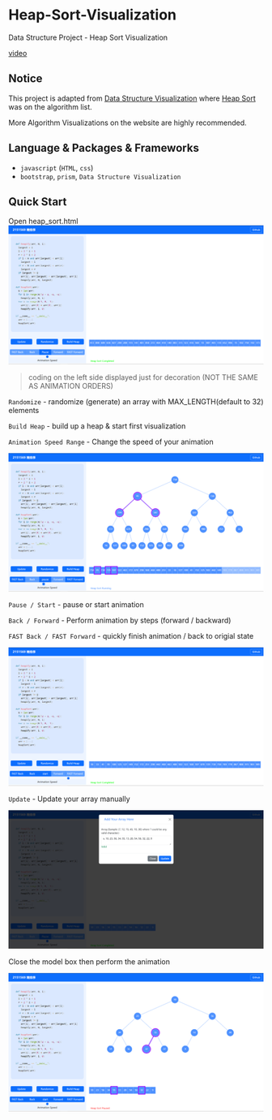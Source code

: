 # Heap-Sort-Visualization
Data Structure Project - Heap Sort Visualization

[video](https://www.bilibili.com/video/BV1Dh4y1w7AZ/?spm_id_from=333.999.0.0&vd_source=d0416378a50b5f05a80e1ed2ccc0792f)

## Notice
This project is adapted from [Data Structure Visualization](https://www.cs.usfca.edu/~galles/visualization/Algorithms.html) where [Heap Sort](https://www.cs.usfca.edu/~galles/visualization/HeapSort.html) was on the algorithm list.

More Algorithm Visualizations on the website are highly recommended. 

## Language & Packages & Frameworks
- `javascript` (`HTML`, `css`)
- `bootstrap`, `prism`, `Data Structure Visualization`

## Quick Start
Open heap_sort.html
![opening page](/pages/opening.png)
> coding on the left side displayed just for decoration (NOT THE SAME AS ANIMATION ORDERS)

`Randomize` - randomize (generate) an array with MAX_LENGTH(default to 32) elements

`Build Heap` - build up a heap & start first visualization 

`Animation Speed Range` - Change the speed of your animation

![Randomize & Build heap](/pages/main_1.png)

`Pause / Start` - pause or start animation

`Back / Forward` - Perform animation by steps (forward / backward)

`FAST Back / FAST Forward` - quickly finish animation / back to origial state

![Finished Sorting animation](/pages/main_2.png)

`Update` - Update your array manually

![Update your array](/pages/main_3.png)

Close the model box then perform the animation

![Perform animation with new array](/pages/main_4.png)









